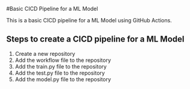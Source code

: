 #Basic CICD Pipeline for a ML Model 

This is a basic CICD pipeline for a ML Model using GitHub Actions.

## Steps to create a CICD pipeline for a ML Model

1. Create a new repository
2. Add the workflow file to the repository
3. Add the train.py file to the repository
4. Add the test.py file to the repository
5. Add the model.py file to the repository
